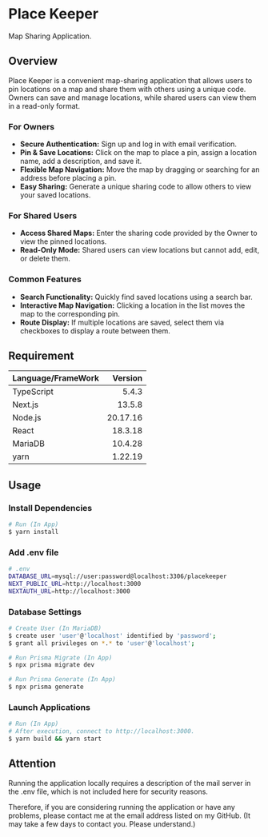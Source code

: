 # Place Keeper

Map Sharing Application.

## Overview

Place Keeper is a convenient map-sharing application that allows users to pin locations on a map and share them with others using a unique code.  
Owners can save and manage locations, while shared users can view them in a read-only format.

### For Owners

-   **Secure Authentication:** Sign up and log in with email verification.
-   **Pin & Save Locations:** Click on the map to place a pin, assign a location name, add a description, and save it.
-   **Flexible Map Navigation:** Move the map by dragging or searching for an address before placing a pin.
-   **Easy Sharing:** Generate a unique sharing code to allow others to view your saved locations.

### For Shared Users

-   **Access Shared Maps:** Enter the sharing code provided by the Owner to view the pinned locations.
-   **Read-Only Mode:** Shared users can view locations but cannot add, edit, or delete them.

### Common Features

-   **Search Functionality:** Quickly find saved locations using a search bar.
-   **Interactive Map Navigation:** Clicking a location in the list moves the map to the corresponding pin.
-   **Route Display:** If multiple locations are saved, select them via checkboxes to display a route between them.

## Requirement

| Language/FrameWork |  Version |
| :----------------- | -------: |
| TypeScript         |    5.4.3 |
| Next.js            |   13.5.8 |
| Node.js            | 20.17.16 |
| React              |  18.3.18 |
| MariaDB            |  10.4.28 |
| yarn               |  1.22.19 |

## Usage

### Install Dependencies

```zsh
# Run (In App)
$ yarn install
```

### Add .env file

```zsh
# .env
DATABASE_URL=mysql://user:password@localhost:3306/placekeeper
NEXT_PUBLIC_URL=http://localhost:3000
NEXTAUTH_URL=http://localhost:3000
```

### Database Settings

```zsh
# Create User (In MariaDB)
$ create user 'user'@'localhost' identified by 'password';
$ grant all privileges on *.* to 'user'@'localhost';

# Run Prisma Migrate (In App)
$ npx prisma migrate dev

# Run Prisma Generate (In App)
$ npx prisma generate
```

### Launch Applications

```zsh
# Run (In App)
# After execution, connect to http://localhost:3000.
$ yarn build && yarn start
```

## Attention

Running the application locally requires a description of the mail server in the .env file, which is not included here for security reasons.

Therefore, if you are considering running the application or have any problems, please contact me at the email address listed on my GitHub. (It may take a few days to contact you. Please understand.)
